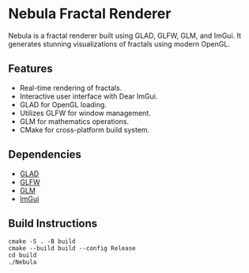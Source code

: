 # Nebula Fractal Renderer

Nebula is a fractal renderer built using GLAD, GLFW, GLM, and ImGui. It generates stunning visualizations of fractals using modern OpenGL.

## Features

- Real-time rendering of fractals.
- Interactive user interface with Dear ImGui.
- GLAD for OpenGL loading.
- Utilizes GLFW for window management.
- GLM for mathematics operations.
- CMake for cross-platform build system.

## Dependencies

- [GLAD](https://github.com/Dav1dde/glad)
- [GLFW](https://github.com/glfw/glfw)
- [GLM](https://github.com/g-truc/glm)
- [ImGui](https://github.com/ocornut/imgui)

## Build Instructions

   ```
   cmake -S . -B build
   cmake --build build --config Release
   cd build
   ./Nebula
   ```
